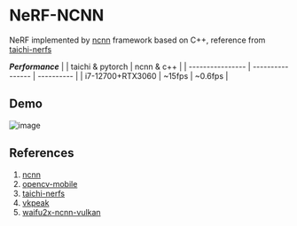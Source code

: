 # NeRF-NCNN

NeRF implemented by [ncnn](https://github.com/Tencent/ncnn) framework based on C++, reference from [taichi-nerfs](https://github.com/taichi-dev/taichi-nerfs)

***Performance***
|                  | taichi & pytorch | ncnn & c++ |
| ---------------- | ---------------- | ---------- |
| i7-12700+RTX3060 | ~15fps           | ~0.6fps    |


## Demo

![image](./resources/lego.gif)


## References

1. [ncnn](https://github.com/Tencent/ncnn)
2. [opencv-mobile](https://github.com/nihui/opencv-mobile)
3. [taichi-nerfs](https://github.com/taichi-dev/taichi-nerfs)
4. [vkpeak](https://github.com/nihui/vkpeak)
5. [waifu2x-ncnn-vulkan](https://github.com/nihui/waifu2x-ncnn-vulkan)
